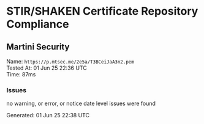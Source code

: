 # STIR/SHAKEN Certificate Repository Compliance

## Martini Security

Name: `https://p.mtsec.me/2e5a/T3BCeiJaA3n2.pem`\
Tested At: 01 Jun 25 22:36 UTC\
Time: 87ms

### Issues

no warning, or error, or notice date level issues were found

Generated: 01 Jun 25 22:38 UTC